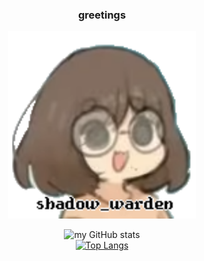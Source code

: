 
<div style ="tc display:flex;" align="center">

  ### greetings
  <a href="javascript:playSound('dial_up');"><img src="assets/PFP_transparent.png" height="300"></a>

![my GitHub stats](https://github-readme-stats.vercel.app/api?username=shadow-warden&show_icons=true&bg_color=000000ff&title_color=ffffffff&text_color=ffffffff&hide_border=true)
<br>
[![Top Langs](https://github-readme-stats.vercel.app/api/top-langs/?username=shadow-warden&size_weight=0.75&count_weight=0.25&layout=compact&lang_count=20&card_width=400&show_icons=true&bg_color=000000ff&title_color=ffffffff&text_color=ffffff&hide_border=true)](https://github.com/anuraghazra/github-readme-stats)
</div>
    <audio id="dial_up" src="assets/dial-up.wav" preload="auto"></audio>
<!--
in case you're reading this you shoud read tamberlane https://www.tamberlanecomic.com/
i am in no way associated with tamberlane i just think its cool
//5d2f9d10
**shadow-warden/shadow-warden** is a ✨ _special_ ✨ repository because its `README.md` (this file) appears on your GitHub profile.

Here are some ideas to get you started:

- 🔭 I’m currently working on ...
- 🌱 I’m currently learning ...
- 👯 I’m looking to collaborate on ...
- 🤔 I’m looking for help with ...
- 💬 Ask me about ...
- 📫 How to reach me: ...
- 😄 Pronouns: ...
- ⚡ Fun fact: ...
-->
